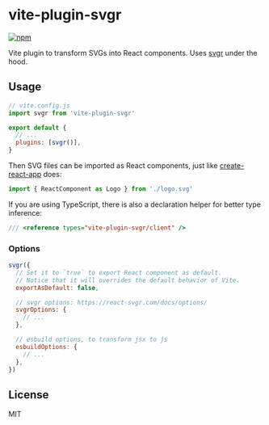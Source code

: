 # vite-plugin-svgr

[![npm](https://img.shields.io/npm/v/vite-plugin-svgr.svg)](https://www.npmjs.com/package/vite-plugin-svgr)

Vite plugin to transform SVGs into React components. Uses [svgr](https://github.com/gregberge/svgr) under the hood.

## Usage

```js
// vite.config.js
import svgr from 'vite-plugin-svgr'

export default {
  // ...
  plugins: [svgr()],
}
```

Then SVG files can be imported as React components, just like [create-react-app](https://create-react-app.dev/docs/adding-images-fonts-and-files#adding-svgs) does:

```js
import { ReactComponent as Logo } from './logo.svg'
```

If you are using TypeScript, there is also a declaration helper for better type inference:

```ts
/// <reference types="vite-plugin-svgr/client" />
```

### Options

```js
svgr({
  // Set it to `true` to export React component as default.
  // Notice that it will overrides the default behavior of Vite.
  exportAsDefault: false,

  // svgr options: https://react-svgr.com/docs/options/
  svgrOptions: {
    // ...
  },

  // esbuild options, to transform jsx to js
  esbuildOptions: {
    // ...
  },
})
```

## License

MIT
